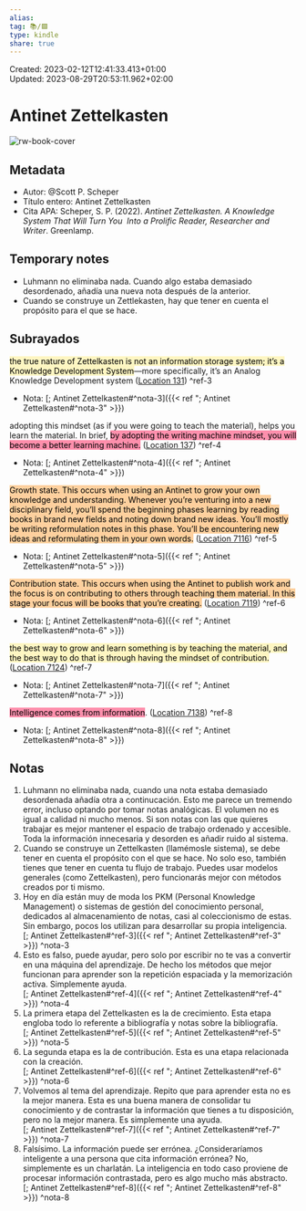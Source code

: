 ```yaml
---  
alias:   
tag: 📚/🟩  
type: kindle  
share: true  
---  
```

Created: 2023-02-12T12:41:33.413+01:00  
Updated: 2023-08-29T20:53:11.962+02:00  
  
# Antinet Zettelkasten  
  
![rw-book-cover](https://m.media-amazon.com/images/I/81KZ75hMujL._SY160.jpg)  
  
## Metadata  
- Autor: @Scott P. Scheper  
- Título entero: Antinet Zettelkasten  
- Cita APA: Scheper, S. P. (2022). _Antinet Zettelkasten. A Knowledge System That Will Turn You  Into a Prolific Reader, Researcher and Writer_. Greenlamp.  
  
## Temporary notes  
- Luhmann no eliminaba nada. Cuando algo estaba demasiado desordenado, añadía una nueva nota después de la anterior.  
- Cuando se construye un Zettlekasten, hay que tener en cuenta el propósito para el que se hace.  
  
## Subrayados  
<mark style="background: #FFF3A3A6;">the true nature of Zettelkasten is not an information storage system; it’s a Knowledge Development System</mark>—more specifically, it’s an Analog Knowledge Development system ([Location 131](https://readwise.io/to_kindle?action=open&asin=B0BPN3W6RP&location=131)) ^ref-3  
  - Nota: [; Antinet Zettelkasten#^nota-3]({{< ref "; Antinet Zettelkasten#^nota-3" >}})  
  
adopting this mindset (as if you were going to teach the material), helps you learn the material. In brief, <mark style="background: #FF5582A6;">by adopting the writing machine mindset, you will become a better learning machine.</mark> ([Location 137](https://readwise.io/to_kindle?action=open&asin=B0BPN3W6RP&location=137)) ^ref-4  
  - Nota: [; Antinet Zettelkasten#^nota-4]({{< ref "; Antinet Zettelkasten#^nota-4" >}})  
  
<mark style="background: #FFB86CA6;">Growth state. This occurs when using an Antinet to grow your own knowledge and understanding. Whenever you’re venturing into a new disciplinary field, you’ll spend the beginning phases learning by reading books in brand new fields and noting down brand new ideas. You’ll mostly be writing reformulation notes in this phase. You’ll be encountering new ideas and reformulating them in your own words.</mark> ([Location 7116](https://readwise.io/to_kindle?action=open&asin=B0BPN3W6RP&location=7116)) ^ref-5  
  - Nota: [; Antinet Zettelkasten#^nota-5]({{< ref "; Antinet Zettelkasten#^nota-5" >}})  
  
<mark style="background: #FFB86CA6;">Contribution state. This occurs when using the Antinet to publish work and the focus is on contributing to others through teaching them material. In this stage your focus will be books that you’re creating.</mark> ([Location 7119](https://readwise.io/to_kindle?action=open&asin=B0BPN3W6RP&location=7119)) ^ref-6  
  - Nota: [; Antinet Zettelkasten#^nota-6]({{< ref "; Antinet Zettelkasten#^nota-6" >}})  
  
<mark style="background: #FFF3A3A6;">the best way to grow and learn something is by teaching the material, and the best way to do that is through having the mindset of contribution.</mark> ([Location 7124](https://readwise.io/to_kindle?action=open&asin=B0BPN3W6RP&location=7124)) ^ref-7  
  - Nota: [; Antinet Zettelkasten#^nota-7]({{< ref "; Antinet Zettelkasten#^nota-7" >}})  
  
<mark style="background: #FF5582A6;">Intelligence comes from information</mark>. ([Location 7138](https://readwise.io/to_kindle?action=open&asin=B0BPN3W6RP&location=7138)) ^ref-8  
  - Nota: [; Antinet Zettelkasten#^nota-8]({{< ref "; Antinet Zettelkasten#^nota-8" >}})  
## Notas  
1. Luhmann no eliminaba nada, cuando una nota estaba demasiado desordenada añadía otra a continucación. Esto me parece un tremendo error, incluso optando por tomar notas analógicas. El volumen no es igual a calidad ni mucho menos. Si son notas con las que quieres trabajar es mejor mantener el espacio de trabajo ordenado y accesible. Toda la información innecesaria y desorden es añadir ruido al sistema.  
2. Cuando se construye un Zettelkasten (llamémosle sistema), se debe tener en cuenta el propósito con el que se hace. No solo eso, también tienes que tener en cuenta tu flujo de trabajo. Puedes usar modelos generales (como Zettelkasten), pero funcionarás mejor con métodos creados por ti mismo.  
3. Hoy en día están muy de moda los PKM (Personal Knowledge Management) o sistemas de gestión del conocimiento personal, dedicados al almacenamiento de notas, casi al coleccionismo de estas. Sin embargo, pocos los utilizan para desarrollar su propia inteligencia.  
   [; Antinet Zettelkasten#^ref-3]({{< ref "; Antinet Zettelkasten#^ref-3" >}}) ^nota-3  
4. Esto es falso, puede ayudar, pero solo por escribir no te vas a convertir en una máquina del aprendizaje. De hecho los métodos que mejor funcionan para aprender son la repetición espaciada y la memorización activa. Simplemente ayuda.  
   [; Antinet Zettelkasten#^ref-4]({{< ref "; Antinet Zettelkasten#^ref-4" >}}) ^nota-4  
5. La primera etapa del Zettelkasten es la de crecimiento. Esta etapa engloba todo lo referente a bibliografía y notas sobre la bibliografía.  
   [; Antinet Zettelkasten#^ref-5]({{< ref "; Antinet Zettelkasten#^ref-5" >}}) ^nota-5  
6. La segunda etapa es la de contribución. Esta es una etapa relacionada con la creación.  
   [; Antinet Zettelkasten#^ref-6]({{< ref "; Antinet Zettelkasten#^ref-6" >}}) ^nota-6  
7. Volvemos al tema del aprendizaje. Repito que para aprender esta no es la mejor manera. Esta es una buena manera de consolidar tu conocimiento y de contrastar la información que tienes a tu disposición, pero no la mejor manera. Es simplemente una ayuda.  
   [; Antinet Zettelkasten#^ref-7]({{< ref "; Antinet Zettelkasten#^ref-7" >}}) ^nota-7  
8. Falsísimo. La información puede ser errónea. ¿Consideraríamos inteligente a una persona que cita información errónea? No, simplemente es un charlatán. La inteligencia en todo caso proviene de procesar información contrastada, pero es algo mucho más abstracto.  
   [; Antinet Zettelkasten#^ref-8]({{< ref "; Antinet Zettelkasten#^ref-8" >}}) ^nota-8